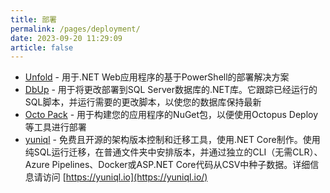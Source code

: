 ```yaml
---
title: 部署
permalink: /pages/deployment/
date: 2023-09-20 11:29:09
article: false
---
```

- [Unfold](https://github.com/thomasvm/unfold)  - 用于.NET Web应用程序的基于PowerShell的部署解决方案 
- [DbUp](https://github.com/DbUp/DbUp)  - 用于将更改部署到SQL Server数据库的.NET库。它跟踪已经运行的SQL脚本，并运行需要的更改脚本，以使您的数据库保持最新 
- [Octo Pack](https://github.com/OctopusDeploy/OctoPack)  - 用于构建您的应用程序的NuGet包，以便使用Octopus Deploy等工具进行部署 
- [yuniql](https://github.com/rdagumampan/yuniql)  - 免费且开源的架构版本控制和迁移工具，使用.NET Core制作。使用纯SQL运行迁移，在普通文件夹中安排版本，并通过独立的CLI（无需CLR）、Azure Pipelines、Docker或ASP.NET Core代码从CSV中种子数据。详细信息请访问 [https://yuniql.io](https://yuniql.io/)
